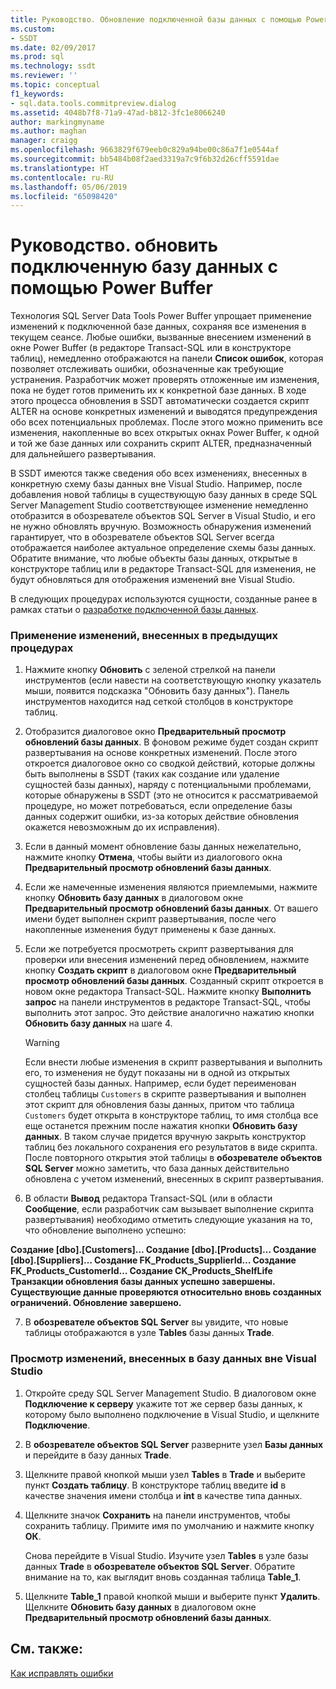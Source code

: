 ```yaml
---
title: Руководство. Обновление подключенной базы данных с помощью Power Buffer| Документация Майкрософт
ms.custom:
- SSDT
ms.date: 02/09/2017
ms.prod: sql
ms.technology: ssdt
ms.reviewer: ''
ms.topic: conceptual
f1_keywords:
- sql.data.tools.commitpreview.dialog
ms.assetid: 4048b7f8-71a9-47ad-b812-3fc1e8066240
author: markingmyname
ms.author: maghan
manager: craigg
ms.openlocfilehash: 9663829f679eeb0c829a94be00c86a7f1e0544af
ms.sourcegitcommit: bb5484b08f2aed3319a7c9f6b32d26cff5591dae
ms.translationtype: HT
ms.contentlocale: ru-RU
ms.lasthandoff: 05/06/2019
ms.locfileid: "65098420"
---
```

# <a name="how-to-update-a-connected-database-with-power-buffer"></a>Руководство. обновить подключенную базу данных с помощью Power Buffer
Технология SQL Server Data Tools Power Buffer упрощает применение изменений к подключенной базе данных, сохраняя все изменения в текущем сеансе. Любые ошибки, вызванные внесением изменений в окне Power Buffer (в редакторе Transact\-SQL или в конструкторе таблиц), немедленно отображаются на панели **Список ошибок**, которая позволяет отслеживать ошибки, обозначенные как требующие устранения. Разработчик может проверять отложенные им изменения, пока не будет готов применить их к конкретной базе данных. В ходе этого процесса обновления в SSDT автоматически создается скрипт ALTER на основе конкретных изменений и выводятся предупреждения обо всех потенциальных проблемах. После этого можно применить все изменения, накопленные во всех открытых окнах Power Buffer, к одной и той же базе данных или сохранить скрипт ALTER, предназначенный для дальнейшего развертывания.  
  
В SSDT имеются также сведения обо всех изменениях, внесенных в конкретную схему базы данных вне Visual Studio. Например, после добавления новой таблицы в существующую базу данных в среде SQL Server Management Studio соответствующее изменение немедленно отобразится в обозревателе объектов SQL Server в Visual Studio, и его не нужно обновлять вручную. Возможность обнаружения изменений гарантирует, что в обозревателе объектов SQL Server всегда отображается наиболее актуальное определение схемы базы данных. Обратите внимание, что любые объекты базы данных, открытые в конструкторе таблиц или в редакторе Transact\-SQL для изменения, не будут обновляться для отображения изменений вне Visual Studio.  
  
В следующих процедурах используются сущности, созданные ранее в рамках статьи о [разработке подключенной базы данных](../ssdt/connected-database-development.md).  
  
### <a name="to-apply-the-changes-made-in-the-previous-procedures"></a>Применение изменений, внесенных в предыдущих процедурах  
  
1.  Нажмите кнопку **Обновить** с зеленой стрелкой на панели инструментов (если навести на соответствующую кнопку указатель мыши, появится подсказка "Обновить базу данных"). Панель инструментов находится над сеткой столбцов в конструкторе таблиц.  
  
2.  Отобразится диалоговое окно **Предварительный просмотр обновлений базы данных**. В фоновом режиме будет создан скрипт развертывания на основе конкретных изменений. После этого откроется диалоговое окно со сводкой действий, которые должны быть выполнены в SSDT (таких как создание или удаление сущностей базы данных), наряду с потенциальными проблемами, которые обнаружены в SSDT (это не относится к рассматриваемой процедуре, но может потребоваться, если определение базы данных содержит ошибки, из-за которых действие обновления окажется невозможным до их исправления).  
  
3.  Если в данный момент обновление базы данных нежелательно, нажмите кнопку **Отмена**, чтобы выйти из диалогового окна **Предварительный просмотр обновлений базы данных**.  
  
4.  Если же намеченные изменения являются приемлемыми, нажмите кнопку **Обновить базу данных** в диалоговом окне **Предварительный просмотр обновлений базы данных**. От вашего имени будет выполнен скрипт развертывания, после чего накопленные изменения будут применены к базе данных.  
  
5.  Если же потребуется просмотреть скрипт развертывания для проверки или внесения изменений перед обновлением, нажмите кнопку **Создать скрипт** в диалоговом окне **Предварительный просмотр обновлений базы данных**. Созданный скрипт откроется в новом окне редактора Transact\-SQL. Нажмите кнопку **Выполнить запрос** на панели инструментов в редакторе Transact\-SQL, чтобы выполнить этот запрос. Это действие аналогично нажатию кнопки **Обновить базу данных** на шаге 4.  
  
    > [!WARNING]  
    > Если внести любые изменения в скрипт развертывания и выполнить его, то изменения не будут показаны ни в одной из открытых сущностей базы данных. Например, если будет переименован столбец таблицы `Customers` в скрипте развертывания и выполнен этот скрипт для обновления базы данных, притом что таблица `Customers` будет открыта в конструкторе таблиц, то имя столбца все еще останется прежним после нажатия кнопки **Обновить базу данных**. В таком случае придется вручную закрыть конструктор таблиц без локального сохранения его результатов в виде скрипта. После повторного открытия этой таблицы в **обозревателе объектов SQL Server** можно заметить, что база данных действительно обновлена с учетом изменений, внесенных в скрипт развертывания.  
  
6.  В области **Вывод** редактора Transact\-SQL (или в области **Сообщение**, если разработчик сам вызывает выполнение скрипта развертывания) необходимо отметить следующие указания на то, что обновление выполнено успешно:  
  
**Создание [dbo].[Customers]… Создание [dbo].[Products]… Создание [dbo].[Suppliers]… Создание FK_Products_SupplierId… Создание FK_Products_CustomerId… Создание CK_Products_ShelfLife Транзакции обновления базы данных успешно завершены. Существующие данные проверяются относительно вновь созданных ограничений. Обновление завершено.**  
  
7.  В **обозревателе объектов SQL Server** вы увидите, что новые таблицы отображаются в узле **Tables** базы данных **Trade**.  
  
### <a name="to-view-changes-made-to-a-database-outside-visual-studio"></a>Просмотр изменений, внесенных в базу данных вне Visual Studio  
  
1.  Откройте среду SQL Server Management Studio. В диалоговом окне **Подключение к серверу** укажите тот же сервер базы данных, к которому было выполнено подключение в Visual Studio, и щелкните **Подключение**.  
  
2.  В **обозревателе объектов SQL Server** разверните узел **Базы данных** и перейдите в базу данных **Trade**.  
  
3.  Щелкните правой кнопкой мыши узел **Tables** в **Trade** и выберите пункт **Создать таблицу**. В конструкторе таблиц введите **id** в качестве значения имени столбца и **int** в качестве типа данных.  
  
4.  Щелкните значок **Сохранить** на панели инструментов, чтобы сохранить таблицу. Примите имя по умолчанию и нажмите кнопку **ОК**.  
  
    Снова перейдите в Visual Studio. Изучите узел **Tables** в узле базы данных **Trade** в **обозревателе объектов SQL Server**. Обратите внимание на то, как выглядит вновь созданная таблица **Table_1**.  
  
5.  Щелкните **Table_1** правой кнопкой мыши и выберите пункт **Удалить**. Щелкните **Обновить базу данных** в диалоговом окне **Предварительный просмотр обновлений базы данных**.  
  
## <a name="see-also"></a>См. также:  
[Как исправлять ошибки](../ssdt/how-to-fix-errors.md)  
  
